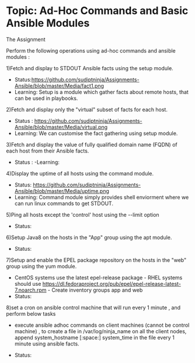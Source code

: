 # Topic: Ad-Hoc Commands and Basic Ansible Modules
The Assignment

Perform the following operations using ad-hoc commands and ansible modules :

 1)Fetch and display to STDOUT Ansible facts using the setup module.
- Status:https://github.com/sudiptninja/Assignments-Ansible/blob/master/Media/fact1.png
- Learning: Setup is a module which gather facts about remote hosts, that can be used in playbooks.

2)Fetch and display only the "virtual" subset of facts for each host.
- Status  :  https://github.com/sudiptninja/Assignments-Ansible/blob/master/Media/virtual.png
- Learning: We can customise the fact gathering using setup module.

3)Fetch and display the value of fully qualified domain name (FQDN) of each host from their Ansible facts.
- Status : 
-Learning:

4)Display the uptime of all hosts using the command module.
- Status:  https://github.com/sudiptninja/Assignments-Ansible/blob/master/Media/uptime.png
- Learning: Command module simply provides shell enviorment where we can run linux commands to get STDOUT.

5)Ping all hosts except the 'control' host using the --limit option
- Status:

6)Setup Java8 on the hosts in the "App" group using the apt module.
- Status:

7)Setup and enable the EPEL package repository on the hosts in the "web" group using the yum module.

   -  CentOS systems use the latest epel-release package
    - RHEL systems should use https://dl.fedoraproject.org/pub/epel/epel-release-latest-7.noarch.rpm
    - Create inventory groups app and web
- Status:

 8)set a cron on ansible control machine that will run every 1 minute , and perform below tasks
    

- execute ansible adhoc commands on client machines (cannot be control machine) , to create a file in /var/log/ninja_name on all the client nodes, append system_hostname [:space:] system_time in the file every 1 minute using ansible facts.

- Status:

